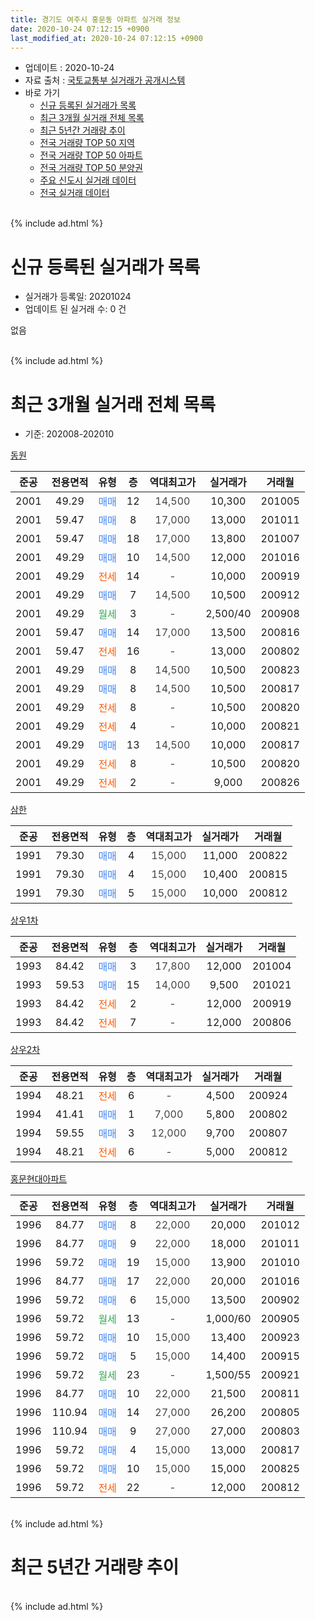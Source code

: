 ```yaml
---
title: 경기도 여주시 홍문동 아파트 실거래 정보
date: 2020-10-24 07:12:15 +0900
last_modified_at: 2020-10-24 07:12:15 +0900
---
```


* 업데이트 : 2020-10-24
* 자료 출처 : [국토교통부 실거래가 공개시스템](http://rt.molit.go.kr)
* 바로 가기
    * [신규 등록된 실거래가 목록](#신규-등록된-실거래가-목록)
    * [최근 3개월 실거래 전체 목록](#최근-3개월-실거래-전체-목록)
    * [최근 5년간 거래량 추이](#최근-5년간-거래량-추이)
    * [전국 거래량 TOP 50 지역](https://inasie.github.io/apt-trade-info/최근-3개월-전국에서-가장-거래가-많이-발생한-지역)
    * [전국 거래량 TOP 50 아파트](https://inasie.github.io/apt-trade-info/최근-3개월-전국에서-가장-거래가-많이-발생한-아파트)
    * [전국 거래량 TOP 50 분양권](https://inasie.github.io/apt-trade-info/최근-3개월-전국에서-가장-거래가-많이-발생한-분양권)
    * [주요 신도시 실거래 데이터](https://inasie.github.io/apt-trade-info/주요-신도시)
    * [전국 실거래 데이터](https://inasie.github.io/apt-trade-info/전국)
<br>
{% include ad.html %}
<br>

# 신규 등록된 실거래가 목록
* 실거래가 등록일: 20201024
* 업데이트 된 실거래 수: 0 건

없음

<br>
{% include ad.html %}
<br>

# 최근 3개월 실거래 전체 목록
* 기준: 202008-202010


[동원](https://search.naver.com/search.naver?query=%EA%B2%BD%EA%B8%B0%EB%8F%84+%EC%97%AC%EC%A3%BC%EC%8B%9C+%ED%99%8D%EB%AC%B8%EB%8F%99+%EB%8F%99%EC%9B%90)

|준공|전용면적|유형|층|역대최고가|실거래가|거래월|
|:---:|:---:|:---:|:---:|:---:|:---:|:---:|
|2001|49.29|<span style="color:#4285f3">매매</span>|12|<span style="color:#444444">14,500</span>|10,300|201005|
|2001|59.47|<span style="color:#4285f3">매매</span>|8|<span style="color:#444444">17,000</span>|13,000|201011|
|2001|59.47|<span style="color:#4285f3">매매</span>|18|<span style="color:#444444">17,000</span>|13,800|201007|
|2001|49.29|<span style="color:#4285f3">매매</span>|10|<span style="color:#444444">14,500</span>|12,000|201016|
|2001|49.29|<span style="color:#ff5a00">전세</span>|14|<span style="color:#444444">-</span>|10,000|200919|
|2001|49.29|<span style="color:#4285f3">매매</span>|7|<span style="color:#444444">14,500</span>|10,500|200912|
|2001|49.29|<span style="color:#34a853">월세</span>|3|<span style="color:#444444">-</span>|2,500/40|200908|
|2001|59.47|<span style="color:#4285f3">매매</span>|14|<span style="color:#444444">17,000</span>|13,500|200816|
|2001|59.47|<span style="color:#ff5a00">전세</span>|16|<span style="color:#444444">-</span>|13,000|200802|
|2001|49.29|<span style="color:#4285f3">매매</span>|8|<span style="color:#444444">14,500</span>|10,500|200823|
|2001|49.29|<span style="color:#4285f3">매매</span>|8|<span style="color:#444444">14,500</span>|10,500|200817|
|2001|49.29|<span style="color:#ff5a00">전세</span>|8|<span style="color:#444444">-</span>|10,500|200820|
|2001|49.29|<span style="color:#ff5a00">전세</span>|4|<span style="color:#444444">-</span>|10,000|200821|
|2001|49.29|<span style="color:#4285f3">매매</span>|13|<span style="color:#444444">14,500</span>|10,000|200817|
|2001|49.29|<span style="color:#ff5a00">전세</span>|8|<span style="color:#444444">-</span>|10,500|200820|
|2001|49.29|<span style="color:#ff5a00">전세</span>|2|<span style="color:#444444">-</span>|9,000|200826|

[삼한](https://search.naver.com/search.naver?query=%EA%B2%BD%EA%B8%B0%EB%8F%84+%EC%97%AC%EC%A3%BC%EC%8B%9C+%ED%99%8D%EB%AC%B8%EB%8F%99+%EC%82%BC%ED%95%9C)

|준공|전용면적|유형|층|역대최고가|실거래가|거래월|
|:---:|:---:|:---:|:---:|:---:|:---:|:---:|
|1991|79.30|<span style="color:#4285f3">매매</span>|4|<span style="color:#444444">15,000</span>|11,000|200822|
|1991|79.30|<span style="color:#4285f3">매매</span>|4|<span style="color:#444444">15,000</span>|10,400|200815|
|1991|79.30|<span style="color:#4285f3">매매</span>|5|<span style="color:#444444">15,000</span>|10,000|200812|

[상우1차](https://search.naver.com/search.naver?query=%EA%B2%BD%EA%B8%B0%EB%8F%84+%EC%97%AC%EC%A3%BC%EC%8B%9C+%ED%99%8D%EB%AC%B8%EB%8F%99+%EC%83%81%EC%9A%B01%EC%B0%A8)

|준공|전용면적|유형|층|역대최고가|실거래가|거래월|
|:---:|:---:|:---:|:---:|:---:|:---:|:---:|
|1993|84.42|<span style="color:#4285f3">매매</span>|3|<span style="color:#444444">17,800</span>|12,000|201004|
|1993|59.53|<span style="color:#4285f3">매매</span>|15|<span style="color:#444444">14,000</span>|9,500|201021|
|1993|84.42|<span style="color:#ff5a00">전세</span>|2|<span style="color:#444444">-</span>|12,000|200919|
|1993|84.42|<span style="color:#ff5a00">전세</span>|7|<span style="color:#444444">-</span>|12,000|200806|

[상우2차](https://search.naver.com/search.naver?query=%EA%B2%BD%EA%B8%B0%EB%8F%84+%EC%97%AC%EC%A3%BC%EC%8B%9C+%ED%99%8D%EB%AC%B8%EB%8F%99+%EC%83%81%EC%9A%B02%EC%B0%A8)

|준공|전용면적|유형|층|역대최고가|실거래가|거래월|
|:---:|:---:|:---:|:---:|:---:|:---:|:---:|
|1994|48.21|<span style="color:#ff5a00">전세</span>|6|<span style="color:#444444">-</span>|4,500|200924|
|1994|41.41|<span style="color:#4285f3">매매</span>|1|<span style="color:#444444">7,000</span>|5,800|200802|
|1994|59.55|<span style="color:#4285f3">매매</span>|3|<span style="color:#444444">12,000</span>|9,700|200807|
|1994|48.21|<span style="color:#ff5a00">전세</span>|6|<span style="color:#444444">-</span>|5,000|200812|

[홍문현대아파트](https://search.naver.com/search.naver?query=%EA%B2%BD%EA%B8%B0%EB%8F%84+%EC%97%AC%EC%A3%BC%EC%8B%9C+%ED%99%8D%EB%AC%B8%EB%8F%99+%ED%99%8D%EB%AC%B8%ED%98%84%EB%8C%80%EC%95%84%ED%8C%8C%ED%8A%B8)

|준공|전용면적|유형|층|역대최고가|실거래가|거래월|
|:---:|:---:|:---:|:---:|:---:|:---:|:---:|
|1996|84.77|<span style="color:#4285f3">매매</span>|8|<span style="color:#444444">22,000</span>|20,000|201012|
|1996|84.77|<span style="color:#4285f3">매매</span>|9|<span style="color:#444444">22,000</span>|18,000|201011|
|1996|59.72|<span style="color:#4285f3">매매</span>|19|<span style="color:#444444">15,000</span>|13,900|201010|
|1996|84.77|<span style="color:#4285f3">매매</span>|17|<span style="color:#444444">22,000</span>|20,000|201016|
|1996|59.72|<span style="color:#4285f3">매매</span>|6|<span style="color:#444444">15,000</span>|13,500|200902|
|1996|59.72|<span style="color:#34a853">월세</span>|13|<span style="color:#444444">-</span>|1,000/60|200905|
|1996|59.72|<span style="color:#4285f3">매매</span>|10|<span style="color:#444444">15,000</span>|13,400|200923|
|1996|59.72|<span style="color:#4285f3">매매</span>|5|<span style="color:#444444">15,000</span>|14,400|200915|
|1996|59.72|<span style="color:#34a853">월세</span>|23|<span style="color:#444444">-</span>|1,500/55|200921|
|1996|84.77|<span style="color:#4285f3">매매</span>|10|<span style="color:#444444">22,000</span>|21,500|200811|
|1996|110.94|<span style="color:#4285f3">매매</span>|14|<span style="color:#444444">27,000</span>|26,200|200805|
|1996|110.94|<span style="color:#4285f3">매매</span>|9|<span style="color:#444444">27,000</span>|27,000|200803|
|1996|59.72|<span style="color:#4285f3">매매</span>|4|<span style="color:#444444">15,000</span>|13,000|200817|
|1996|59.72|<span style="color:#4285f3">매매</span>|10|<span style="color:#444444">15,000</span>|15,000|200825|
|1996|59.72|<span style="color:#ff5a00">전세</span>|22|<span style="color:#444444">-</span>|12,000|200812|


<br>
{% include ad.html %}
<br>

# 최근 5년간 거래량 추이


<div style="width:100%;">
    <canvas id="deal_progress" height="200"></canvas>
</div>

<script>
new Chart(document.getElementById("deal_progress"), {
    type: 'line',
    data: {
        labels: ['201510','201511','201512','201601','201602','201603','201604','201605','201606','201607','201608','201609','201610','201611','201612','201701','201702','201703','201704','201705','201706','201707','201708','201709','201710','201711','201712','201801','201802','201803','201804','201805','201806','201807','201808','201809','201810','201811','201812','201901','201902','201903','201904','201905','201906','201907','201908','201909','201910','201911','201912','202001','202002','202003','202004','202005','202006','202007','202008','202009','202010'],
        datasets: [{
            label: '매매',
            pointRadius: 1,
            data: [7, 14, 6, 7, 10, 15, 12, 13, 11, 4, 9, 10, 10, 5, 8, 2, 9, 4, 5, 3, 5, 4, 7, 6, 1, 4, 6, 15, 6, 10, 3, 8, 3, 4, 5, 4, 9, 7, 5, 5, 8, 8, 5, 9, 5, 4, 7, 8, 6, 2, 10, 4, 10, 5, 3, 9, 9, 5, 14, 4, 10],
            borderColor: "rgba(255, 201, 14, 1)",
            backgroundColor: "rgba(255, 201, 14, 0.5)",
            fill: false,
            lineTension: 0
        },{
            label: '전월세',
            pointRadius: 1,
            data: [8, 9, 5, 9, 9, 17, 6, 9, 4, 7, 6, 8, 12, 11, 11, 9, 8, 13, 19, 7, 8, 3, 7, 4, 8, 6, 11, 9, 9, 11, 9, 9, 8, 6, 7, 5, 7, 8, 4, 10, 8, 13, 6, 6, 10, 5, 6, 7, 7, 7, 5, 4, 9, 9, 8, 8, 7, 7, 8, 6, 0],
            borderColor: "rgba(0, 141, 185, 1)",
            backgroundColor: "rgba(0, 141, 185, 0.5)",
            fill: false,
            lineTension: 0
        }
        ]
    },
    options: {
        responsive: true,
        title: {
            display: false
        },
        tooltips: {
            mode: 'index',
            intersect: false
        },
        hover: {
            mode: 'nearest',
            intersect: true
        },
        scales: {
            xAxes: [{
                display: true,
                scaleLabel: {
                    display: true,
                    labelString: '년/월'
                }
            }],
            yAxes: [{
                display: true,
                ticks: {
                    suggestedMin: 0,
                },
                scaleLabel: {
                    display: true,
                    labelString: '실거래 수'
                }
            }]
        }
    }
});

</script>


<br>
{% include ad.html %}
<br>

